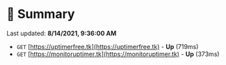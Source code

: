 # 📖 Summary
Last updated: **8/14/2021, 9:36:00 AM**

- `GET` [https://uptimerfree.tk](https://uptimerfree.tk) - **Up** (719ms)
- `GET` [https://monitoruptimer.tk](https://monitoruptimer.tk) - **Up** (373ms)
